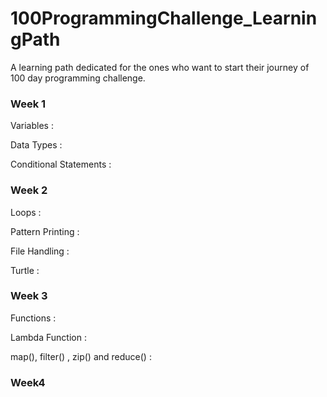 # 100ProgrammingChallenge_LearningPath

A learning path dedicated for the ones who want to start their journey of 100 day programming challenge.

### Week 1

Variables :

Data Types :

Conditional Statements :

### Week 2

Loops :

Pattern Printing :

File Handling :

Turtle : 

### Week 3

Functions :

Lambda Function :

map(), filter() , zip() and reduce() :

### Week4


